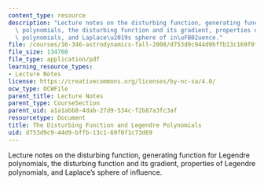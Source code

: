 ```yaml
---
content_type: resource
description: "Lecture notes on the disturbing function, generating function for Legendre\
  \ polynomials, the disturbing function and its gradient, properties of Legendre\
  \ polynomials, and Laplace\u2019s sphere of in\uFB02uence."
file: /courses/16-346-astrodynamics-fall-2008/d753d9c944d9bffb13c169f0f1c73d69_lec_29.pdf
file_size: 134760
file_type: application/pdf
learning_resource_types:
- Lecture Notes
license: https://creativecommons.org/licenses/by-nc-sa/4.0/
ocw_type: OCWFile
parent_title: Lecture Notes
parent_type: CourseSection
parent_uid: a1a1abb8-4dab-27d9-534c-f2b87a3fc3af
resourcetype: Document
title: The Disturbing Function and Legendre Polynomials
uid: d753d9c9-44d9-bffb-13c1-69f0f1c73d69
---
```

Lecture notes on the disturbing function, generating function for Legendre polynomials, the disturbing function and its gradient, properties of Legendre polynomials, and Laplace’s sphere of inﬂuence.